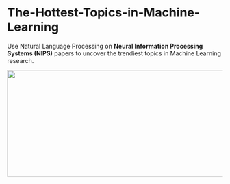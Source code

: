 # The-Hottest-Topics-in-Machine-Learning

Use Natural Language Processing on **Neural Information Processing Systems (NIPS)** papers to uncover the trendiest topics in Machine Learning research.

<p align="center"><img width="550" height="250" src="https://upload.wikimedia.org/wikipedia/en/thumb/0/08/Logo_for_Conference_on_Neural_Information_Processing_Systems.svg/1200px-Logo_for_Conference_on_Neural_Information_Processing_Systems.svg.png"></p>
